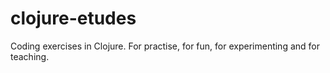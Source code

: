 # clojure-etudes

Coding exercises in Clojure. For practise, for fun, for experimenting and for teaching.
